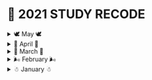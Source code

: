# 🧾 2021  STUDY RECODE

<details>
<summary>🕊 May 🕊</summary>

#### 📖 5월 26일 
 * ServerGuidebook     
     * `02`. [온프레미스형과 클라우드형](https://github.com/my-choe/TIL/blob/main/ServerGuidebook/Chapter%203.%20%EC%84%9C%EB%B2%84%20%EC%A4%80%EB%B9%84%ED%95%98%EA%B8%B0/02.%20%EC%98%A8%ED%94%84%EB%A0%88%EB%AF%B8%EC%8A%A4%ED%98%95%EA%B3%BC%20%ED%81%B4%EB%9D%BC%EC%9A%B0%EB%93%9C%ED%98%95.md)
     * `03`. [클라우드 서비스의 종류](https://github.com/my-choe/TIL/blob/main/ServerGuidebook/Chapter%203.%20%EC%84%9C%EB%B2%84%20%EC%A4%80%EB%B9%84%ED%95%98%EA%B8%B0/03.%20%ED%81%B4%EB%9D%BC%EC%9A%B0%EB%93%9C%20%EC%84%9C%EB%B9%84%EC%8A%A4%EC%9D%98%20%EC%A2%85%EB%A5%98.md)
     * `04`. [자사 또는 데이터 센터](https://github.com/my-choe/TIL/blob/main/ServerGuidebook/Chapter%203.%20%EC%84%9C%EB%B2%84%20%EC%A4%80%EB%B9%84%ED%95%98%EA%B8%B0/04.%20%EC%9E%90%EC%82%AC%20%EB%98%90%EB%8A%94%20%EB%8D%B0%EC%9D%B4%ED%84%B0%20%EC%84%BC%ED%84%B0.md)
     * `05`. [서버를 가상화할지 말지](https://github.com/my-choe/TIL/blob/main/ServerGuidebook/Chapter%203.%20%EC%84%9C%EB%B2%84%20%EC%A4%80%EB%B9%84%ED%95%98%EA%B8%B0/05.%20%EC%84%9C%EB%B2%84%EB%A5%BC%20%EA%B0%80%EC%83%81%ED%99%94%20%ED%95%A0%EC%A7%80%20%EB%A7%90%EC%A7%80.md)
     * `06`. [가상화 소프트웨어의 종류](https://github.com/my-choe/TIL/blob/main/ServerGuidebook/Chapter%203.%20%EC%84%9C%EB%B2%84%20%EC%A4%80%EB%B9%84%ED%95%98%EA%B8%B0/06.%20%EA%B0%80%EC%83%81%ED%99%94%20%EC%86%8C%ED%94%84%ED%8A%B8%EC%9B%A8%EC%96%B4%EC%9D%98%20%EC%A2%85%EB%A5%98.md)
     * `07`. [서버의 케이스 모양을 고른다](https://github.com/my-choe/TIL/blob/main/ServerGuidebook/Chapter%203.%20%EC%84%9C%EB%B2%84%20%EC%A4%80%EB%B9%84%ED%95%98%EA%B8%B0/07.%20%EC%84%9C%EB%B2%84%EC%9D%98%20%EC%BC%80%EC%9D%B4%EC%8A%A4%20%EB%AA%A8%EC%96%91%EC%9D%84%20%EA%B3%A0%EB%A5%B8%EB%8B%A4.md)
     * `08`. [서버를 구성하는 부품](https://github.com/my-choe/TIL/blob/main/ServerGuidebook/Chapter%203.%20%EC%84%9C%EB%B2%84%20%EC%A4%80%EB%B9%84%ED%95%98%EA%B8%B0/08.%20%EC%84%9C%EB%B2%84%EB%A5%BC%20%EA%B5%AC%EC%84%B1%ED%95%98%EB%8A%94%20%EB%B6%80%ED%92%88.md)
     
#### 📖 5월 25일 
 * ServerGuidebook 
    * `01`. [어떤 서버를 이용할지를 선택한다](https://github.com/my-choe/TIL/blob/main/ServerGuidebook/Chapter%203.%20%EC%84%9C%EB%B2%84%20%EC%A4%80%EB%B9%84%ED%95%98%EA%B8%B0/01.%20%EC%96%B4%EB%96%A4%20%EC%84%9C%EB%B2%84%EB%A5%BC%20%EC%9D%B4%EC%9A%A9%ED%95%A0%EC%A7%80%20%EC%84%A0%ED%83%9D%ED%95%9C%EB%8B%A4.md)     
     
#### 📖 5월 24일 
 * Youtube Clone
      * 회원가입(아이디 중복확인&비밀번호 유효성)     
     
#### 📖 5월 20일 
 * Youtube Clone
      * 랜딩 페이지에 비디오들 나타나게 하기
  
#### 📖 5월 18일 
 * Youtube Clone
      * Multer로 노드 서버에 비디오 저장하기
      * ffmpeg로 비디오 썸네일 생성하기
      * 비디오 업로드 하기
  
#### 📖 5월 17일 
 * Youtube Clone
      * 비디오 업로드 FORM 만들기(1)
      * 비디오 업로드 FORM 만들기(2)
  
  
 * ServerGuidebook  
      * `09`. [ARP](https://github.com/my-choe/TIL/blob/main/ServerGuidebook/Chapter%202.%20%EB%84%A4%ED%8A%B8%EC%9B%8C%ED%81%AC%20%EA%B8%B0%EC%B4%88%20%EC%A7%80%EC%8B%9D/09.%20ARP.md)
      * `10`. [TCP와 UDP](https://github.com/my-choe/TIL/blob/main/ServerGuidebook/Chapter%202.%20%EB%84%A4%ED%8A%B8%EC%9B%8C%ED%81%AC%20%EA%B8%B0%EC%B4%88%20%EC%A7%80%EC%8B%9D/10.%20TCP%EC%99%80%20UDP.md)
      * `11`. [포트 번호의 사용법](https://github.com/my-choe/TIL/blob/main/ServerGuidebook/Chapter%202.%20%EB%84%A4%ED%8A%B8%EC%9B%8C%ED%81%AC%20%EA%B8%B0%EC%B4%88%20%EC%A7%80%EC%8B%9D/11.%20%ED%8F%AC%ED%8A%B8%20%EB%B2%88%ED%98%B8%EC%9D%98%20%EC%82%AC%EC%9A%A9%EB%B2%95.md)
      * `12`. [NAT와 NADT](https://github.com/my-choe/TIL/blob/main/ServerGuidebook/Chapter%202.%20%EB%84%A4%ED%8A%B8%EC%9B%8C%ED%81%AC%20%EA%B8%B0%EC%B4%88%20%EC%A7%80%EC%8B%9D/12.%20NAT%EC%99%80%20NAPT.md)
  
#### 📖 5월 11일 
 * ServerGuidebook  
    * `08`. [라우팅](https://github.com/my-choe/TIL/blob/main/ServerGuidebook/Chapter%202.%20%EB%84%A4%ED%8A%B8%EC%9B%8C%ED%81%AC%20%EA%B8%B0%EC%B4%88%20%EC%A7%80%EC%8B%9D/08.%20%EB%9D%BC%EC%9A%B0%ED%8C%85.md)  
  
#### 📖 5월 10일 
 * ServerGuidebook  
    * `07`. [여러 가지 IP주소](https://github.com/my-choe/TIL/blob/main/ServerGuidebook/Chapter%202.%20%EB%84%A4%ED%8A%B8%EC%9B%8C%ED%81%AC%20%EA%B8%B0%EC%B4%88%20%EC%A7%80%EC%8B%9D/07.%20%EC%97%AC%EB%9F%AC%20%EA%B0%80%EC%A7%80%20IP%20%EC%A3%BC%EC%86%8C.md)


#### 📖 5월 5일 
 * ServerGuidebook
    * `04`. [이더넷과 MAC주소](https://github.com/my-choe/TIL/blob/main/ServerGuidebook/Chapter%202.%20%EB%84%A4%ED%8A%B8%EC%9B%8C%ED%81%AC%20%EA%B8%B0%EC%B4%88%20%EC%A7%80%EC%8B%9D/04.%20%EC%9D%B4%EB%8D%94%EB%84%B7%EA%B3%BC%20MAC%20%EC%A3%BC%EC%86%8C.md)
    * `05`. [스위칭](https://github.com/my-choe/TIL/blob/main/ServerGuidebook/Chapter%202.%20%EB%84%A4%ED%8A%B8%EC%9B%8C%ED%81%AC%20%EA%B8%B0%EC%B4%88%20%EC%A7%80%EC%8B%9D/05.%20%EC%8A%A4%EC%9C%84%EC%B9%AD.md)
    * `06`. [IP와 IP주소](https://github.com/my-choe/TIL/blob/main/ServerGuidebook/Chapter%202.%20%EB%84%A4%ED%8A%B8%EC%9B%8C%ED%81%AC%20%EA%B8%B0%EC%B4%88%20%EC%A7%80%EC%8B%9D/06.%20IP%EC%99%80%20IP%EC%A3%BC%EC%86%8C.md)

#### 📖 5월 3일 
 * ServerGuidebook
   * [01. 네트워크 기술을 이해하기](https://github.com/my-choe/TIL/blob/main/ServerGuidebook/Chapter%202.%20%EB%84%A4%ED%8A%B8%EC%9B%8C%ED%81%AC%20%EA%B8%B0%EC%B4%88%20%EC%A7%80%EC%8B%9D/01.%20%EB%84%A4%ED%8A%B8%EC%9B%8C%ED%81%AC%20%EA%B8%B0%EC%88%A0%EC%9D%84%20%EC%9D%B4%ED%95%B4%ED%95%98%EA%B8%B0.md)
   * [02. OSI 참조 모델과 프로토콜](https://github.com/my-choe/TIL/blob/main/ServerGuidebook/Chapter%202.%20%EB%84%A4%ED%8A%B8%EC%9B%8C%ED%81%AC%20%EA%B8%B0%EC%B4%88%20%EC%A7%80%EC%8B%9D/02.%20OSI%20%EC%B0%B8%EC%A1%B0%20%EB%AA%A8%EB%8D%B8%EA%B3%BC%20%ED%94%84%EB%A1%9C%ED%86%A0%EC%BD%9C.md)
   * [03. 프로토콜의 역할](https://github.com/my-choe/TIL/blob/main/ServerGuidebook/Chapter%202.%20%EB%84%A4%ED%8A%B8%EC%9B%8C%ED%81%AC%20%EA%B8%B0%EC%B4%88%20%EC%A7%80%EC%8B%9D/03.%20%ED%94%84%EB%A1%9C%ED%86%A0%EC%BD%9C%EC%9D%98%20%EC%97%AD%ED%95%A0.md)
</details>


<details>
<summary>🌼 April 🌼</summary>

#### 📖 4월 30일 
 * ServerGuidebook
   * [06. 서버의 운용 관리](https://github.com/my-choe/TIL/blob/main/ServerGuidebook/Chapter%201.%20서버란/06.%20서버의%20운용%20관리.md)
   * [07. 서버와 네트워크](https://github.com/my-choe/TIL/blob/main/ServerGuidebook/Chapter%201.%20서버란/07.%20서버와%20네트워크.md)

 
#### 📖 4월 28일 
 * ServerGuidebook
   * [01.서버](https://github.com/my-choe/Server_Guidebook/blob/main/Chapter%201.%20%EC%84%9C%EB%B2%84%EB%9E%80/01.%20%EC%84%9C%EB%B2%84.md)
   * [02.클라이언트-서버 시스템](https://github.com/my-choe/Server_Guidebook/blob/main/Chapter%201.%20%EC%84%9C%EB%B2%84%EB%9E%80/02.%20%ED%81%B4%EB%9D%BC%EC%9D%B4%EC%96%B8%ED%8A%B8-%EC%84%9C%EB%B2%84%20%EC%8B%9C%EC%8A%A4%ED%85%9C.md)
   * [03.여러 가지 서버](https://github.com/my-choe/Server_Guidebook/blob/main/Chapter%201.%20%EC%84%9C%EB%B2%84%EB%9E%80/03.%20%EC%97%AC%EB%9F%AC%20%EA%B0%80%EC%A7%80%20%EC%84%9C%EB%B2%84.md)
   * [04.서버 소프트웨어](https://github.com/my-choe/TIL/blob/main/ServerGuidebook/Chapter%201.%20%EC%84%9C%EB%B2%84%EB%9E%80/04.%20%EC%84%9C%EB%B2%84%20%EC%86%8C%ED%94%84%ED%8A%B8%EC%9B%A8%EC%96%B4.md)
   * [05.기업에 있어서의 소프트웨어](https://github.com/my-choe/TIL/blob/main/ServerGuidebook/Chapter%201.%20%EC%84%9C%EB%B2%84%EB%9E%80/05.%20%EA%B8%B0%EC%97%85%EC%97%90%20%EC%9E%88%EC%96%B4%EC%84%9C%EC%9D%98%20%EC%86%8C%ED%94%84%ED%8A%B8%EC%9B%A8%EC%96%B4.md)

 #### 📖 4월 23일 
 * 코딩테스트 연습문제
   * [문자열 내림차순으로 배치하기](https://github.com/my-choe/TIL/blob/main/CodingTest/Programmers/Level1/%EB%AC%B8%EC%9E%90%EC%97%B4%20%EB%82%B4%EB%A6%BC%EC%B0%A8%EC%88%9C%EC%9C%BC%EB%A1%9C%20%EB%B0%B0%EC%B9%98%ED%95%98%EA%B8%B0.md)
 
  #### 📖 4월 21일 
 * 코딩테스트 연습문제
   * [K번째 수](https://github.com/my-choe/TIL/blob/main/CodingTest/Programmers/Level1/K%EB%B2%88%EC%A7%B8%EC%88%98.md)
   * [가운데 글자 가져오기](https://github.com/my-choe/TIL/blob/main/CodingTest/Programmers/Level1/%EA%B0%80%EC%9A%B4%EB%8D%B0%20%EA%B8%80%EC%9E%90%20%EA%B0%80%EC%A0%B8%EC%98%A4%EA%B8%B0.md)
   * [같은 숫자는 싫어](https://github.com/my-choe/TIL/blob/main/CodingTest/Programmers/Level1/%EA%B0%99%EC%9D%80%20%EC%88%AB%EC%9E%90%EB%8A%94%20%EC%8B%AB%EC%96%B4.md)
   * [나누어 떨어지는 숫자 배열](https://github.com/my-choe/TIL/blob/main/CodingTest/Programmers/Level1/%EB%82%98%EB%88%84%EC%96%B4%20%EB%96%A8%EC%96%B4%EC%A7%80%EB%8A%94%20%EC%88%AB%EC%9E%90%20%EB%B0%B0%EC%97%B4.md)
   * [내적](https://github.com/my-choe/TIL/blob/main/CodingTest/Programmers/Level1/%EB%82%B4%EC%A0%81.md)
   * [두 개 뽑아서 더하기](https://github.com/my-choe/TIL/blob/main/CodingTest/Programmers/Level1/%EB%91%90%20%EA%B0%9C%20%EB%BD%91%EC%95%84%EC%84%9C%20%EB%8D%94%ED%95%98%EA%B8%B0.md)
   * [두 정수 사이의 합](https://github.com/my-choe/TIL/blob/main/CodingTest/Programmers/Level1/%EB%91%90%20%EC%A0%95%EC%88%98%20%EC%82%AC%EC%9D%B4%EC%9D%98%20%ED%95%A9.md)
   * [모의고사](https://github.com/my-choe/TIL/blob/main/CodingTest/Programmers/Level1/%EB%AA%A8%EC%9D%98%EA%B3%A0%EC%82%AC.md)
   * [문자열 내 p와 y의 개수](https://github.com/my-choe/TIL/blob/main/CodingTest/Programmers/Level1/%EB%AC%B8%EC%9E%90%EC%97%B4%20%EB%82%B4%20p%EC%99%80%20y%EC%9D%98%20%EA%B0%9C%EC%88%98.md)
   * [문자열 내 마음대로 정렬하기](https://github.com/my-choe/TIL/blob/main/CodingTest/Programmers/Level1/%EB%AC%B8%EC%9E%90%EC%97%B4%20%EB%82%B4%20%EB%A7%88%EC%9D%8C%EB%8C%80%EB%A1%9C%20%EC%A0%95%EB%A0%AC%ED%95%98%EA%B8%B0.md)
   * [신규 아이디 추천](https://github.com/my-choe/TIL/blob/main/CodingTest/Programmers/Level1/%EC%8B%A0%EA%B7%9C%20%EC%95%84%EC%9D%B4%EB%94%94%20%EC%B6%94%EC%B2%9C.md)
   * [예산](https://github.com/my-choe/TIL/blob/main/CodingTest/Programmers/Level1/%EC%98%88%EC%82%B0.md)
   * [완주하지 못한 선수](https://github.com/my-choe/TIL/blob/main/CodingTest/Programmers/Level1/%EC%99%84%EC%A3%BC%ED%95%98%EC%A7%80%20%EB%AA%BB%ED%95%9C%20%EC%84%A0%EC%88%98.md)
   * [음양 더하기](https://github.com/my-choe/TIL/blob/main/CodingTest/Programmers/Level1/%EC%9D%8C%EC%96%91%20%EB%8D%94%ED%95%98%EA%B8%B0.md)
   * [체육복](https://github.com/my-choe/TIL/blob/main/CodingTest/Programmers/Level1/%EC%B2%B4%EC%9C%A1%EB%B3%B5.md)
   * [크레인 인형뽑기 게임](https://github.com/my-choe/TIL/blob/main/CodingTest/Programmers/Level1/%ED%81%AC%EB%A0%88%EC%9D%B8%20%EC%9D%B8%ED%98%95%EB%BD%91%EA%B8%B0%20%EA%B2%8C%EC%9E%84.md)


 #### 📖 4월 19일 
 * [초보자를 위한 리액트 200제](https://github.com/my-choe/react200)  
   * [`React 코로나 확진자 정보 with Kakao Map`](https://github.com/my-choe/reactMapKakao)
   * [`191` 확진자 위치에 마커 추가하기](https://github.com/my-choe/reactMapKakao/commit/2c6e58d24e6f66854ca1aa4ac3e6a52501755eed)
   * [`192` 확진자 위치에 이미지 마커 추가하기](https://github.com/my-choe/reactMapKakao/commit/5c62c5b1c229de39bb1d7259cfcbad1ed3877fad)
   * [`193` 마커에 클러스터러 사용하기](https://github.com/my-choe/reactMapKakao/commit/b8abe872d5a82e1dca9c068cec7ba86323a25449)
   * [`194` 확진자정보 커스텀오버레이로 표시하기](https://github.com/my-choe/reactMapKakao/commit/21ab831d6f5d4c932ddfb799f171f265bb0c794b)
   * [`197` EC2 서버에 81 포트 설정하기](https://github.com/my-choe/reactMapKakao/commit/9c82adf4c5e339b074ff4ce0df474bdb99aa0ebc)

 #### 📖 4월 15일 
 * [초보자를 위한 리액트 200제](https://github.com/my-choe/react200)  
    * [`172` 스케줄러 만들기 2 - node-cron 패키지 사용하기](https://github.com/my-choe/react200/commit/6cc4081ef96ae9e0f6c428c018f774a72d77efc3)
    * [`173` 스케줄러 만들기 3 - 특정 시간에 insert 쿼리 실행하기](https://github.com/my-choe/react200/commit/7e88169005f56e73d9ada1bd657eb73ecd35db26)

 #### 📖 4월 14일 
 * [초보자를 위한 리액트 200제](https://github.com/my-choe/react200)  
    * [`158` 로그인 회원에게 권한 허용하기 - 쿠키에서 회원정보 불러오기](https://github.com/my-choe/react200/commit/07cd34e18de964c4c7c443db6d0496eecc0709f3)
    * [`160` 로그인 상태에서만 header 표시하기, 로그아웃 구현하기](https://github.com/my-choe/react200/commit/a8aebfd2b46ab2418e9015a05e560d14289e8c75)
    * [`161` 비밀번호 재설정 메일 템플릿 만들기](https://github.com/my-choe/react200/commit/953db2f7c7ca9d6ff97d5e5472bdc8f38c13e926)
    * [`162` 메일발송 api 만들기 - nodemailer 패키지 사용하기](https://github.com/my-choe/react200/commit/1eb840508bf8faf4c10f688ee34d6da40ba41fb2)
    * [`163` 비밀번호 조회 api만들기 - 라우터 분기, 쿼리 추가하기](https://github.com/my-choe/react200/commit/4a8672c760341245c2d6373a0b7ee8428616558e)
    * [`164` 아이디와 회원명으로 비밀번호 조회 api 호출하기](https://github.com/my-choe/react200/commit/6e795d756192c57f4fc0a42ee6ec88a36606075b)
    * [`168` 이메일 토큰으로 사용자 인증하기](https://github.com/my-choe/react200/commit/ea4677f30968b8f3f13909ee8cfd733d83d321a2)
    * [`169` 비밀번호 수정 api 만들기 - 라우터 분기, 쿼리 추가하기](https://github.com/my-choe/react200/commit/a2d4a96c4deecf408b04d283ce2ed2613b916a53)
    * [`170` 비밀번호 수정 api 호출하기](https://github.com/my-choe/react200/commit/627cf38bb79e5e99d7ace31c66f5e24daad6f46b)

 #### 📖 4월 13일 
 * [초보자를 위한 리액트 200제](https://github.com/my-choe/react200)  
    * [`148` REACT 회원 가입 페이지 만들기 1 - 입력 form 만들기](https://github.com/my-choe/react200/commit/027a9790fca8509de74fcd7bba54962c559e1967)
    * [`152` NODE 로그인 api 만들기 1 - 라우터 분기, 쿼리 추가하기](https://github.com/my-choe/react200/commit/716929acb8cc976aa1589e93b610d3ece28e50a1)
    * [`153` NODE 로그인 api 만들기 2 - bcrypt로 비밀번호 비교하기](https://github.com/my-choe/react200/commit/3c9dcc41b5f07ca0d6a86841df32006b6803bff4)
    * [`154` REACT 로그인 페이지 만들기 - 로그인 api 호출하기](https://github.com/my-choe/react200/commit/f0eb89396cd21e143b73828e26dcdbc0d81b6610)
    * [`155` 회원 정보 암호화 api 만들기 - jwt로 회원정보 암호화하기](https://github.com/my-choe/react200/commit/53151a870d455de4697c32566b78f9fde3d64d09)
    * [`156` REACT 쿠키로 로그인 유지하기 - 쿠키에 회원 정보 저장하기](https://github.com/my-choe/react200/commit/74f93f77e7f00416afac536aca110b4941264876)
    * [`157` 회원정보 복호화 api 만들기 - jwt로 회원정보 복호화하기](https://github.com/my-choe/react200/commit/b5632ece11d5a4deef92836471857f8399b2cdc6)

 #### 📖 4월 12일 
 * [초보자를 위한 리액트 200제](https://github.com/my-choe/react200)  
    * [`140` REACT 등록 페이지 만들기 - 파일, 이미지 업로드 api 호출하기](https://github.com/my-choe/react200/commit/860308ce70508eeeb437a89c83b957eb322b262b)
    * [`142` REACT 상세 조회 페이지 만들기 - 파일, 이미지명 표시하기](https://github.com/my-choe/react200/commit/1dbd5855c1402b3892426d4d7b6c2c2370830eb5)
    * [`146` NODE 회원가입 api 만들기 1 - bcrypt로 암호화하기](https://github.com/my-choe/react200/commit/5f551a5d3b8cf7ba4c3cbacec0d7fbeb4e1c7657)
    * [`147` NODE 회원 가입 api 만들기 2 - insert 쿼리 추가하기](https://github.com/my-choe/react200/commit/efea8770eef5a5d6649cd2a1371f33b4af5ba750)


 #### 📖 4월 9일 
 * [초보자를 위한 리액트 200제](https://github.com/my-choe/react200)   
    * [`134` NODE 수정 api 만들기 2 - update 쿼리 추가, response 처리하기](https://github.com/my-choe/react200/commit/15fd5d1dfc9b31816a65041ee02a0af60a034769)
    * [`135` REACT 수정 페이지 만들기](https://github.com/my-choe/react200/commit/a53a8f80a76e3b341635ee40c948420ec7d5ba6a)
    * [`136` NODE 삭제 api 만들기 1 - delete 라우터 분기하기](https://github.com/my-choe/react200/commit/a696e58d7513467b5256539a76a293300547ed73)
    * [`137` NODE 삭제 api 만들기 2 - delete 쿼리 추가, response 처리하기](https://github.com/my-choe/react200/commit/0bb26f831572f885c16d299baf0464814381ed4e)
    * [`138` REACT 리스트 페이지 삭제 기능 구현하기](https://github.com/my-choe/react200/commit/12232c98820dce0aaf446089ed7a47320c54e13f)
    * [`139` 파일, 이미지 업로드 api 만들기 - multer 패키지 사용하기](https://github.com/my-choe/react200/commit/ec0da10b3c3f8bf9459de410f78aa1d926723a63)

  
 #### 📖 4월 8일 
 * [초보자를 위한 리액트 200제](https://github.com/my-choe/react200)   
    * [`131` REACT 상세조회 페이지 만들기](https://github.com/my-choe/react200/commit/513c8b874a515e8bf4152f3cc8f6eb5b18067ffd)
    * [`132` NODE 상세조회 페이지 만들기 - select 쿼리 where절 추가하기](https://github.com/my-choe/react200/commit/2e01c77878fbb19ae96096a43a1bed42cba7b60b)
    * [`133` NODE 수정 api 만들기 1 - update 라우터 분기하기](https://github.com/my-choe/react200/commit/719d231cbee2c602c81550a2f34deb2e94e7af61)
  
 #### 📖 4월 7일 
 * [초보자를 위한 리액트 200제](https://github.com/my-choe/react200) 
    * [`127` DB 연결 풀 구현하기](https://github.com/my-choe/react200/commit/d7b2141e7022ba0851c4fd3cd800caa36a28dc0b)
    * [`128` NODE 등록 api 만들기 1 - insert 라우터 분기하기](https://github.com/my-choe/react200/commit/f3ff84ee9b31832a00250b29661d77f3022fd404)
    * [`129` NODE 등록 api 만들기 2 - insert쿼리 추가, response 처리하기](https://github.com/my-choe/react200/commit/80ebce9fcfcb653694a61a9b3dcb8d178da389ed)
    * [`130` REACT 등록 페이지 만들기](https://github.com/my-choe/react200/commit/b2499f440de6ecd31e351af591b8b0720c24c720)
  
 #### 📖 4월 6일 
 * [초보자를 위한 리액트 200제](https://github.com/my-choe/react200)     
    * [`108` node서버 api 호출하기](https://github.com/my-choe/react200/commit/2dc10f0420076af0102fce00e1543ed998b0da39)
    * [`109` react 서버와 node 서버를 프록시로 연결하기](https://github.com/my-choe/react200/commit/cc373f9e29c7d128552b55d75f6eda4f541989b9)
    * [`110` node 서버 api를 get로 json데이터 호출하기](https://github.com/my-choe/react200/commit/8bcdfbb5037acf506e3b59b4eeffb05dbc04fe3c)
    * [`111` node서버 api를 post로 json 데이터 호출하기](https://github.com/my-choe/react200/commit/5f283cc706bd0cec66ae4139c470fa358fc7befe)
    * [`112` concurrently로 react, node 서버 한 번에 구동하기](https://github.com/my-choe/react200/commit/8d19542a7c84fa4e2b104415347eaaaf15593e97)
    * [`122` NODE 조회 api 만들기1 - body-parser 패키지 사용하기](https://github.com/my-choe/react200/commit/3a8a439e8a4c07fc522b927eafde66086e67e163)
    * [`123` NODE 조회 api 만들기 2 - mysql 서버 연결하기](https://github.com/my-choe/react200/commit/6bb191968d506900922940423849c8aba8f15380)
    * [`124` NODE 조회 api 만들기3 -mybatis 패키지 사용하기](https://github.com/my-choe/react200/commit/0d71f76006ccf98714322b53093e3622a8a7acf3)
    * [`125` NODE 조회 api 만들기 4 - api 호출로 데이터 확인하기](https://github.com/my-choe/react200/commit/8369386a8eb3e0ecd147748a7b0e2e6e795768c0)
    * [`126` REACT 조회 페이지 만들기](https://github.com/my-choe/react200/commit/1515f94f14aa9ac3c2c1ab7e0d0b0dd99c98ef5b)

  
 #### 📖 4월 5일 
 * [초보자를 위한 리액트 200제](https://github.com/my-choe/react200)   
    * [`101` recharts로 LineChart구현하기2 - (서울시 유동 인구 데이터)](https://github.com/my-choe/react200/commit/db1de051810bd202ed07372d9ae7a5e3f8983f62)
    * [`102` recharts로 AreaChart 구현하기(서울시 유동인구 데이터)](https://github.com/my-choe/react200/commit/bd1278a4ad34428d01e2e01a95ecf0cf427d5151)
    * [`103` recharts로 BarChart 구현하기(서울시 유동인구 데이터)](https://github.com/my-choe/react200/commit/5a7e10424e02d6953158fbdb4a9354f46a1dfb24)
    * [`104` recharts로 ComposedChart구현하기(서울시 유동인구 데이터)](https://github.com/my-choe/react200/commit/ac9b9770f339ccf04e15a9ab6f3d46d694627723)
    * [`105` recharts로 ScatterChart 구현하기(서울시 유동인구 데이터)](https://github.com/my-choe/react200/commit/2e7873131f04b0096c1443a77b8af51ba7ff1cdd)
    * [`106`,`107` node.js express 프레임워크 설치하기, node 서버 구동하기](https://github.com/my-choe/react200/commit/a35937f0931e6afb097378e3e10a9f97cafdddd5)
 
#### 📖 4월 2일 
 * [초보자를 위한 리액트 200제](https://github.com/my-choe/react200)  
   * [`100` recharts로 LineChart 구현하기 1](https://github.com/my-choe/react200/commit/e14943d4c4e52856cb6bfaefee59029b1f77e568)

</details>

<details>
<summary>🌱 March 🌱</summary>

#### 📖 3월 31일 
 * [초보자를 위한 리액트 200제](https://github.com/my-choe/react200)  
    * [`099` 서울시 유동인구데이터 사용하기4 - axios로 api 호출하기](https://github.com/my-choe/react200/commit/12b0f042bd6c5b534570a28269aa4602f9e910ba)

#### 📖 3월 30일 
 * [초보자를 위한 리액트 200제](https://github.com/my-choe/react200)  
    * [`096` 서울시 유동인구 데이터 사용하기 1 - 리스트 페이지 만들기](https://github.com/my-choe/react200/commit/7604fe42e79e8570dbf61d902efd4dc797c901d0)

#### 📖 3월 25일 
 * [초보자를 위한 리액트 200제](https://github.com/my-choe/react200)  
    * [`085` react-cookies save 사용하기](https://github.com/my-choe/react200/commit/98282b98023e072ff6cec003c3983b612d7345d3)
    * [`086` react-cookies load 사용하기](https://github.com/my-choe/react200/commit/5e5c320df6f46afd24a80f5e4cb8d37020965905)
    * [`087` react-cookies remove 사용하기](https://github.com/my-choe/react200/commit/51664d871c0e0b4bdf3f963da6ea5a7fdaef64ac)
    * [`088` react-router-dom BrowserRouter 사용하기](https://github.com/my-choe/react200/commit/8df81703dba39da6e1e328a85a50da9b2ab92538)
    * [`089` react-router-dom Route사용하기](https://github.com/my-choe/react200/commit/aabfd1dfc122cecba53777237d01b2667e8a09ac)
    * [`090` react-roter-dom Link 사용하기](https://github.com/my-choe/react200/commit/7f55a4786f87acdb4459485d908a1b9654b5897c)
    * [`091` header, footer 구현하기](https://github.com/my-choe/react200/commit/f377c08ff7c98aae3dd60fa0ae2905d96b353e9d)
    * [`092` home페이지 만들기](https://github.com/my-choe/react200/commit/04c9d5f4ec4121c7a6044890bddf286c5d1665d4)
    * [`093` 〈react img〉태그 사용하기](https://github.com/my-choe/react200/commit/cbfa1978f95f199679e2fdb366aae4e1c11e9332)
    * [`094` lodash 디바운스 사용하기](https://github.com/my-choe/react200/commit/41b4ba5231db532c3c13fad8f99f31335f186794)
    * [`095` lodash 스로틀 사용하기](https://github.com/my-choe/react200/commit/3b711b00a7ff625dcf4a36a5a70b86dd4aeadabf)
 
#### 📖 3월 24일 
 * [초보자를 위한 리액트 200제](https://github.com/my-choe/react200)  
    * [`072` submit이벤트 사용하기(onSubmit)](https://github.com/my-choe/react200/commit/c715298ca4b0f360649f78e4b7030fa9a2239e74)
    * [`073` Ref 사용하기](https://github.com/my-choe/react200/commit/c8517262fd3ba7dac9decd22a9c7a4fe0cc6410e)
    * [`074` 커링함수 구현하기](https://github.com/my-choe/react200/commit/038664a0bab3cd0451816e17469e793759f5808b)
    * [`075` 하이오더 컴포넌트 구현하기](https://github.com/my-choe/react200/commit/a643fb871bf2fb47e3bf196503a19d2265d56c14)
    * [`076` 컨텍스트 api 사용하기](https://github.com/my-choe/react200/commit/4d5d1cc98585b6bd96f9d869b049cd2c49db31c7)
    * [`077` 컨텍스트로 부모 데이터 변경하기](https://github.com/my-choe/react200/commit/b98fbca7a327153cc67940b4824ffb89044e2a8c)
    * [`078` redux 리듀서로 스토어 생성하기](https://github.com/my-choe/react200/commit/933b0d6d9429e292e87545cfae00b8528956a8a0)
    * [`079` redux 스토어 상속과 디스패치 함수 실행하기](https://github.com/my-choe/react200/commit/54bee7df2229375860a8524fdb0a2cd40903a43e)
    * [`080` redux 리듀서에서 스토어 데이터 변경하기](https://github.com/my-choe/react200/commit/1702e3d9ad82eb92b6c0478dcc177abebe92f538)
    * [`081` react-redux로 스토어 상속하기](https://github.com/my-choe/react200/commit/f19875ecf69554766230d1ad4bbded151a1e3114)
    * [`082` react-redux로 스토어 데이터 사용하기](https://github.com/my-choe/react200/commit/ee4074c0d02ae5035c29a5e6dcb437458789898c)
    * [`083` react-redux로 스토어 데이터 변경하기](https://github.com/my-choe/react200/commit/724f8e2f476b569c50898358b8c3bc27434a04c4)
    * [`084` redux 미들웨어 사용하기](https://github.com/my-choe/react200/commit/262420b0f41098356af6cdd632773fe7c6bee409) 
 
#### 📖 3월 23일 
 * [초보자를 위한 리액트 200제](https://github.com/my-choe/react200)  
    * [`051` reactstrap Popovers 사용하기](https://github.com/my-choe/react200/commit/9ea437cb7ced05ce1684acb8568e4becad3d693b)
    * [`052` reactstrap Progress 사용하기](https://github.com/my-choe/react200/commit/133be8c53760fc8ff6aa8e48fbb74897d3ffb2c1)
    * [`053` reactstrap Spinner 사용하기](https://github.com/my-choe/react200/commit/304628b972339a1cd450d46b2c8b0e4023f94146)
    * [`054` reactstrap Table 사용하기](https://github.com/my-choe/react200/commit/95ac034868d3b1e08b6e35dff0c0f5f3290a172a)
    * [`055` reactstrap Tab 사용하기](https://github.com/my-choe/react200/commit/399609f3e5a513ae2fe6908c61e46f3b55312d4c)
    * [`056` sweetalert2 Basic 사용하기](https://github.com/my-choe/react200/commit/772c671115c2021376231a21d7d4a80ce1a6a924)
    * [`057` sweetalert2 position 사용하기](https://github.com/my-choe/react200/commit/d54771021b87e51f87eb59260d07905d494d1940)
    * [`058` sweetalert2 confirm 사용하기](https://github.com/my-choe/react200/commit/817515e8a22ba614c407300e4103bca371f0b8a1)
    * [`059` fetch get 호출하기](https://github.com/my-choe/react200/commit/5a1fcb2ce9c2fdf15569656d994ce0f86e3779b2)
    * [`060` fetch post 호출하기](https://github.com/my-choe/react200/commit/d775b1a7b183d310777d7959e15fc9357ff75fbd)
    * [`061` axios get 사용하기](https://github.com/my-choe/react200/commit/31e48e7155af6caf603629700c931951f06cab1e)
    * [`062` axios post 사용하기](https://github.com/my-choe/react200/commit/1319a638121755dec929239d7fd5f24074a5958c)
    * [`063` 콜백 함수 사용하기](https://github.com/my-choe/react200/commit/26079244316f7ea634651471a3ba0456167f417e)
    * [`064` Promise then 사용하기](https://github.com/my-choe/react200/commit/f7b805c0b608bb44235302bee8079d6c17caa7cd)
    * [`065` Promise catch 사용하기](https://github.com/my-choe/react200/commit/35fe8c3c17b007ca70d3c251ba52eef5e7ba2c1b)
    * [`066` click이벤트 사용하기(onClick)](https://github.com/my-choe/react200/commit/12267432508372c3c19f8674a82d3299fd819d62)
    * [`067` change이벤트 사용하기(onChange)](https://github.com/my-choe/react200/commit/7af383f1f4def1a445505bf0a2f0bb17140db093)
    * [`068` mousemove 이벤트 사용하기(onMouseMove)](https://github.com/my-choe/react200/commit/22a0bc5e5e9d886fcc1faf0719964c3a6d7a1ec9)
    * [`069` mouseover 이벤트 사용하기(onMouseOver)](https://github.com/my-choe/react200/commit/47cf2ab9a670304895e537f5d35d177acff44b21)
    * [`070` mouseout 이벤트 사용하기(onMouseOut)](https://github.com/my-choe/react200/commit/30059a8658854ee0cfc5edad2c0e9412b9c7824f)
    * [`071` key 이벤트 사용하기(onKeyDown, onKeyPress, onKeyUp)](https://github.com/my-choe/react200/commit/867be1ce976fde739cdc26efbf9b0c97965ecf59)

* [Centos8 Linux](https://github.com/my-choe/TIL/tree/main/Linux/Centos8)
  * [01. 가상머신&VMWare](https://github.com/my-choe/TIL/blob/main/Linux/Centos8/01_%EA%B0%80%EC%83%81%EB%A8%B8%EC%8B%A0%26VMWare.md)
  * [02. CentosOS Linux](https://github.com/my-choe/TIL/blob/main/Linux/Centos8/02_CentOS_Linux.md)
  * [03. 필수개념과 명령어(사용자와 그룹&링크)](https://github.com/my-choe/TIL/blob/main/Linux/Centos8/03_%ED%95%84%EC%88%98%EA%B0%9C%EB%85%90%EA%B3%BC_%EB%AA%85%EB%A0%B9%EC%96%B4(%EC%82%AC%EC%9A%A9%EC%9E%90%EC%99%80_%EA%B7%B8%EB%A3%B9%26%EB%A7%81%ED%81%AC).md)
  * [04. 필수개념과 명령어(RPM&DNF)](https://github.com/my-choe/TIL/blob/main/Linux/Centos8/04_%ED%95%84%EC%88%98%EA%B0%9C%EB%85%90%EA%B3%BC_%EB%AA%85%EB%A0%B9%EC%96%B4(RPM%26DNF).md)
  * [05. 필수개념과 명령어(파일&Cron과At)](https://github.com/my-choe/TIL/blob/main/Linux/Centos8/05_%ED%95%84%EC%88%98%EA%B0%9C%EB%85%90%EA%B3%BC_%EB%AA%85%EB%A0%B9%EC%96%B4(%ED%8C%8C%EC%9D%BC%26Cron%EA%B3%BCAt).md)
  * [06. 필수개념과 명령어(네트워크)](https://github.com/my-choe/TIL/blob/main/Linux/Centos8/06_%ED%95%84%EC%88%98%EA%B0%9C%EB%85%90%EA%B3%BC_%EB%AA%85%EB%A0%B9%EC%96%B4(%EB%84%A4%ED%8A%B8%EC%9B%8C%ED%81%AC).md)
  * [07. 필수개념과 명령어(검색,프로세스,데몬,커널컴파일)](https://github.com/my-choe/TIL/blob/main/Linux/Centos8/07_%ED%95%84%EC%88%98%EA%B0%9C%EB%85%90%EA%B3%BC_%EB%AA%85%EB%A0%B9%EC%96%B4(%EA%B2%80%EC%83%89%2C%ED%94%84%EB%A1%9C%EC%84%B8%EC%8A%A4%2C%EB%8D%B0%EB%AA%AC%2C%EC%BB%A4%EB%84%90%EC%BB%B4%ED%8C%8C%EC%9D%BC).md)
  * [08. 셸 스크립트](https://github.com/my-choe/TIL/blob/main/Linux/Centos8/08_%EC%85%B8%20%EC%8A%A4%ED%81%AC%EB%A6%BD%ED%8A%B8.md)
  * [09. 원격지 시스템 관리](https://github.com/my-choe/TIL/blob/main/Linux/Centos8/09_%EC%9B%90%EA%B2%A9%EC%A7%80_%EC%8B%9C%EC%8A%A4%ED%85%9C_%EA%B4%80%EB%A6%AC.md)
  * [10. 데이터베이스 서버](https://github.com/my-choe/TIL/blob/main/Linux/Centos8/10_%EB%8D%B0%EC%9D%B4%ED%84%B0%EB%B2%A0%EC%9D%B4%EC%8A%A4_%EC%84%9C%EB%B2%84.md)
  * [11. 웹/NFS/Samba/방화벽서버](https://github.com/my-choe/TIL/blob/main/Linux/Centos8/11_%EC%9B%B9%26NFS%26Samba%26%EB%B0%A9%ED%99%94%EB%B2%BD%EC%84%9C%EB%B2%84.md)
 
#### 📖 3월 22일 
 * [초보자를 위한 리액트 200제](https://github.com/my-choe/react200) 
    * [`043` reactstrap Fade 사용하기](https://github.com/my-choe/react200/commit/bb180a7ee0b7005f89f0b69470a3457bea63a384)
    * [`044` reactstrap Form 사용하기](https://github.com/my-choe/react200/commit/b61c55777659e9b6fd265475bf52b8035cf8bf0c)
    * [`045` reactstrap Input Group 사용하기](https://github.com/my-choe/react200/commit/ec198626b36c05bffa2dc907830c148d50bddf1c)
    * [`046` reactstrap Jumbotron 사용하기](https://github.com/my-choe/react200/commit/68f3a3eaeb35551c7ea86d3546f669ece1b061f3)
    * [`047` reactstrap List Group 사용하기](https://github.com/my-choe/react200/commit/b5af53517ad1bd4c36aac582fd35e1b99d1d2331)
    * [`048` reactstrap Modal 사용하기](https://github.com/my-choe/react200/commit/2209ce07a08b85d4e596a76472bbe6a961c2db77)
    * [`049` reactstrap Navbar 사용하기](https://github.com/my-choe/react200/commit/8e81233fc363fff227e0d1bcbc4a9d017f5b43a5)
    * [`050` reactstrap Pagination 사용하기](https://github.com/my-choe/react200/commit/29c390719aa7abc1bde70712df02a9a3a219e9ad)
 
#### 📖 3월 19일 
 * [초보자를 위한 리액트 200제](https://github.com/my-choe/react200) 
   * [`037` reactstrap Button Dropdown 사용하기](https://github.com/my-choe/react200/commit/d060056325fa6b6f509a3878354ad5f72d274eac)
   * [`038` reactstrap Button Group 사용하기](https://github.com/my-choe/react200/commit/b95ba20aa9d5aae20e3c8850ed65680646fcfb6d)
   * [`039` reactstrap Buttons 사용하기](https://github.com/my-choe/react200/commit/384e2aa76ae69ccf79e452309da67dcae61562dc)
   * [`040` reactstrap Card 사용하기](https://github.com/my-choe/react200/commit/8b29f0da625f20118c282002f784b7745c82072e)
   * [`041` reactstrap Carousel 사용하기](https://github.com/my-choe/react200/commit/f84a6e13edaad718170e8411ddbab716ddb1b983)
   * [`042` reactstrap Collapse 사용하기](https://github.com/my-choe/react200/commit/2d4ad5a5ac09452ea58ce598f3293109eabdbfac)

#### 📖 3월 18일 
 * [초보자를 위한 리액트 200제](https://github.com/my-choe/react200) 
   * [`036` reactstrap Breadcrumbs 사용하기](https://github.com/my-choe/react200/commit/c512f0786eb5fe9694422cdf484cf7da68111fcf)

#### 📖 3월 17일 
 * [초보자를 위한 리액트 200제](https://github.com/my-choe/react200) 
   * [`035` reactstrap Badge 사용하기](https://github.com/my-choe/react200/commit/444b73b1356dc30ef291d3c6766ddc60048eacac)

 #### 📖 3월 16일 
 * [초보자를 위한 리액트 200제](https://github.com/my-choe/react200)
   * [`033` map()으로 element 반환하기](https://github.com/my-choe/react200/commit/178b27af174ecb472ad1f5c0678918bd90b394ef)
   * [`034` reactstrap Alerts 사용하기](https://github.com/my-choe/react200/commit/2599dbd348f494a8ed0238b872e04f8e5f611493)
 
 #### 📖 3월 15일 
 * [초보자를 위한 리액트 200제](https://github.com/my-choe/react200)
   * [`031` hook 사용하기](https://github.com/my-choe/react200/commit/8da1c2c60c157ced7771748f1dd19de09f1a52ed)
   * [`032` Fragments 사용하기](https://github.com/my-choe/react200/commit/8a8ccbcf1fee0bc670915f12fbda1d682eebd39f)
 
#### 📖 3월 12일 
 * [초보자를 위한 리액트 200제](https://github.com/my-choe/react200)
   * [`028` PureComponent 사용하기(class형 컴포넌트)](https://github.com/my-choe/react200/commit/7468a3253b2206abc02259ad4da7b2ed668c752b)
   * [`029` shallow-equal 사용하기(class형 컴포넌트)](https://github.com/my-choe/react200/commit/7801ef626b5f905f91fdb8106a406f48354a4cef)
   * [`030` 함수형 컴포넌트 사용하기](https://github.com/my-choe/react200/commit/16a4032a5bf07504c44244c8e674a571b7e4e93f)
 
#### 📖 3월 6일 
 * [초보자를 위한 리액트 200제](https://github.com/my-choe/react200)
   * [`027` Component 사용하기(class형 컴포넌트)](https://github.com/my-choe/react200/commit/ed945d758c887a2e2d22870281b9a5eb3f3c53b5)

</details>




<details>
<summary>🌬 February 🌬</summary>
 
#### 📖 2월 24일  
 * [초보자를 위한 리액트 200제](https://github.com/my-choe/react200)
    * [`021` props를 필수 값으로 사용하기](https://github.com/my-choe/react200/commit/b9b094f9c60a9efcaada8e010802b870b7c87ffc)
    * [`022` props를 기본값으로 정의하기](https://github.com/my-choe/react200/commit/9642bca5266cc8af97d7f3bde46b7718705f10e7)
    * [`023` props의 자식 Component에 node 전달하기](https://github.com/my-choe/react200/commit/d45829dc3f4efdc0bb620dc3db72583ce24821a1)
    * [`024` state사용하기](https://github.com/my-choe/react200/commit/52dc54476d16f7ed0250284e2b59229e9ae89d87)
    * [`025` setState() 함수 사용하기](https://github.com/my-choe/react200/commit/5be47387b9862f891a7dca20967f3b2bfaf0c5f9)
    * [`026` state를 직접 변경한 후 forceUpdate() 함수 사용하기](https://github.com/my-choe/react200/commit/49cefc39775e91ee8549da8578fcecb0a8a20847)
   
#### 📖 2월 23일  
 * [초보자를 위한 리액트 200제](https://github.com/my-choe/react200)
    * [`017` props 사용하기](https://github.com/my-choe/react200/commit/0f14bb85609bd1f2505b83ad6f9b7e7a4224291b)
    * [`018` props 자료형 선언하기](https://github.com/my-choe/react200/commit/1513b7af8b3fe379e5c08d1a95e32fa5075609ae)
    * [`019` props Boolean으로 사용하기](https://github.com/my-choe/react200/commit/d39496709bd46cf35a88650696862f8fa46457c8)
    * [`020` props 객체형으로 사용하기](https://github.com/my-choe/react200/commit/1c4e86cf7e5855b8eb6c4c14d302e451856bfb9c)
   
#### 📖 2월 22일  
 * [초보자를 위한 리액트 200제](https://github.com/my-choe/react200)
   * [`010` var, let, const 사용하기](https://github.com/my-choe/react200/commit/c77cfc884d616b22f2a2540c416e69992b40f921)
   * [`011` 전개 연산자 사용하기](https://github.com/my-choe/react200/commit/1ebd8e210ce1b8dc85f90f17256a17209347c045)
   * [`012` class 사용하기](https://github.com/my-choe/react200/commit/71a848cd130d326ca975e5001cd7e7710496328e)
   * [`013` 화살표 함수 사용하기](https://github.com/my-choe/react200/commit/22e6803981ad7feb572ebf92f2275c8379fcfe1b)
   * [`014` forEach()함수 사용하기](https://github.com/my-choe/react200/commit/afdb5f917225bd71f56cea40eac680e569745a53)
   * [`015` map()함수 사용하기](https://github.com/my-choe/react200/commit/f71b02ccaaebdfc7b15fd8016c9eb58cc6092d2a)
   * [`016` jquery 사용하기](https://github.com/my-choe/react200/commit/64b68908aa381f86a3ead0f3801628cdb45f7619)
   
#### 📖 2월 20일  
 * [초보자를 위한 리액트 200제](https://github.com/my-choe/react200)
    * [`008` 생명주기 함수 shouldComponentUpdate() 사용하기](https://github.com/my-choe/react200/commit/e7bef30bfcf3079dc6d3394499c7cef1a00b2fcd)
    * [`009` 템플릿 문자열 사용하기](https://github.com/my-choe/react200/commit/3fd4b2e6351cd8f0232b5c634120ebf039afa381)

   
#### 📖 2월 18일  
 * [초보자를 위한 리액트 200제](https://github.com/my-choe/react200)
   * [`004` 생명주기 함수 render() 사용하기](https://github.com/my-choe/react200/commit/0bb38c07db288726ca5b79174c8838425d905aff)
   * [`005` 생명주기 함수 constructor(props) 사용하기](https://github.com/my-choe/react200/commit/1ed114112a76324f6c4110e9121ac41a34362394)
   * [`006` 생명주기 함수 static getDerivedStateFormProps(props, state) 사용하기](https://github.com/my-choe/react200/commit/4d5f479aff69bc9357ca1d59c6048b0aadc97c9d)
   * [`007` 생명주기 함수 componentDidMount() 사용하기](https://github.com/my-choe/react200/commit/c14bfafd063ea9eba8ec9a121e32ad46f80ad138)
   
#### 📖 2월 17일  
 * [초보자를 위한 리액트 200제](https://github.com/my-choe/react200)
   * [`001` .jsx에 html 적용하기](https://github.com/my-choe/react200/commit/5d6ab0dbabd2c6b2da3a3b8b3ad8230f4a70b997)
   * [`002` .jsx에 css 적용하기](https://github.com/my-choe/react200/commit/49a8383bb8705416a76fff2f0145ff560668d812)
   * [`003` Component 사용하기](https://github.com/my-choe/react200/commit/27f8ed62bc1c4b59f48dcc3ae0f6ab2c0f3b6b89)
   
#### 📖 2월 14일  
 * [드림코딩by앨리 자바스크립트 최신문법](https://youtu.be/36HrZHzPeuY)

#### 📖 2월 13일
 * Cleancode 주석 부분 독서

#### 📖 2월 9일
 * [Jenkins](https://github.com/my-choe/TIL/tree/main/Jenkins)
    * [0. 젠킨스란?](https://github.com/my-choe/TIL/blob/main/Jenkins/0.%20%EC%A0%A0%ED%82%A8%EC%8A%A4%EB%9E%80%3F.md)
    * [1. 젠킨스 설치](https://github.com/my-choe/TIL/blob/main/Jenkins/1.%20%EC%A0%A0%ED%82%A8%EC%8A%A4%20%EC%84%A4%EC%B9%98.md)
* [Django](https://github.com/my-choe/TIL/tree/main/Django/Django%20%EC%B4%88%EB%B3%B4%20%EA%B0%80%EC%9D%B4%EB%93%9C)
    * [Django_개념정리](https://github.com/my-choe/TIL/blob/main/Django/Django%20%EC%B4%88%EB%B3%B4%20%EA%B0%80%EC%9D%B4%EB%93%9C/Django_%EA%B0%9C%EB%85%90%EC%A0%95%EB%A6%AC.md)
    
    
 
    
#### 📖 2월 7일
 * [노마드코더 바닐라JS](https://nomadcoders.co/javascript-for-beginners/lectures/1705)
    * #3 MAKE YOUR FIRST JS APP
      * 3.5 Making a To Do List part Two
      * 3.6 Making a To Do List part Three
      * 3.7 Image Background
      * 3.8 Getting the Weather part One Geolocation
      * 3.9 Getting the Weather part Two API 
      * [완성](https://github.com/my-choe/TIL/tree/main/VanillaJS/Chrome-App)

#### 📖 2월 5일
 * [노마드코더 바닐라JS](https://nomadcoders.co/javascript-for-beginners/lectures/1705)
    * #3 MAKE YOUR FIRST JS APP
      * 3.0 Making a JS Clock part One
      * 3.1 Making a JS Clock part Two
      * 3.2 Saving the User Name part One
      * 3.3 Saving the User Name part Two
      * 3.4 Making a To Do List part One
 
#### 📖 2월 4일
 * [노마드코더 바닐라JS](https://nomadcoders.co/javascript-for-beginners/lectures/1705)
    * #2 PRACTICE
      * 2.0 Your first JS Function
      * 2.1 More Function Fun
      * 2.2 JS DOM Functions
      * 2.3 Modifying the DOM with JS
      * 2.4 Events and event handlers
      * 2.5 If, else, and, or 
      * 2.6 DOM - If else - Function practice
      * 2.7 DOM - If else - Function practice Two
 
#### 📖 2월 3일
 * [노마드코더 바닐라JS](https://nomadcoders.co/javascript-for-beginners/lectures/1705)
    * #0 INTRODUCTION
      * 0.1 🚨 Read this First 🚨
      * 0.2 Requirements
      * 0.3 What are we building
    * #1 THEORY
      * 1.0 Why JS?
      * 1.1 Super Powers of JS
      * 1.2 ES5, ES6 ES....WTF!?!?!
      * 1.3 VanillaJS
      * 1.4 Hello World with Javascript
      * 1.5 What are we learning
      * 1.6 Your first JS Variable(변수!)
      * 1.7 let, const, var
      * 1.8 Data Types on JS 
      * 1.9 Organizing Data with Arrays
      * 1.10 Organizing Data with Objects
 
#### 📖 2월 2일
 * [노마드코더 파이썬](https://nomadcoders.co/python-for-beginners/lobby)
    * #4. 2020 BONUS CLASS
      * 4.2 Dynamic URLs and Templates
      * 4.3 Forms and Query Arguments
      * 4.4 Scrapper Integration
      * 4.5 Faster Scrapper
      * 4.6 Rendering Jobs!
      * 4.7 Export Route
      * 4.8 File Download
      * 4.9 Recap
      * 4.10 Conclusions
 
#### 📖 2월 1일
 * [노마드코더 파이썬](https://nomadcoders.co/python-for-beginners/lobby)
    * #4. 2020 BONUS CLASS
      * 4.0 Welcome to 2020 Update
      * 4.1 Introduction to Flask
</details>


<details>
<summary>☃ January ☃</summary>
 
#### - 1월 31일
📖 [노마드코더 파이썬](https://nomadcoders.co/python-for-beginners/lobby)
  * #3 GET READY FOR DJANGO
    * 3.0 Django is AWESOME
    * 3.1 #args ##kwargs
    * 3.2 Intro to Object Oriented Programming
    * 3.3 Methods part One
    * 3.4 Methods part Two
    * 3.5 Extending Classes
    * 3.6 Whats Next
 
#### - 1월 30일
📖 [노마드코더 파이썬](https://nomadcoders.co/python-for-beginners/lobby)
  * [WebScrapping 완료](https://github.com/my-choe/TIL/tree/main/Python/WebScrapping)
 
#### - 1월 29일
📖 [노마드코더 파이썬](https://nomadcoders.co/python-for-beginners/lobby)
  * #2 BUILDING A JOB SCRAPPER
      * 2.8 Extracting Loctaions and Finishing up
      * 2.9 StackOverFlow Pages
 
#### - 1월 28일
📖 [노마드코더 파이썬](https://nomadcoders.co/python-for-beginners/lobby)
  * #2 BUILDING A JOB SCRAPPER
      * 2.0 What is Web Scrapping
      * 2.1 What are We Building
      * 2.2 Navigating with Python
      * 2.3 Extraction Indeed Pages
      * 2.4 Extracting Indeed Pages part Two
      * 2.5 Requesting Each Page
      * 2.6 Extracting Ttitles
      * 2.7 Extracting Companies
  
#### - 1월 27일
📖 [노마드코더 파이썬](https://nomadcoders.co/python-for-beginners/lobby)
  * #1 THEORY

#### - 1월 26일
📖 [노마드코더 파이썬](https://nomadcoders.co/python-for-beginners/lobby)
  * #0 INTRODUCTION

#### - 1월 25일
📖 [Python Basic Grammar](https://github.com/my-choe/TIL/tree/main/Python/Python_Basic_Grammar)
  * [39. class 정리 - 클래스 기본적인 사용](https://github.com/my-choe/TIL/blob/main/Python/Python_Basic_Grammar/39_class%EC%A0%95%EB%A6%AC-%ED%81%B4%EB%9E%98%EC%8A%A4_%EA%B8%B0%EB%B3%B8%EC%A0%81%EC%9D%B8_%EC%82%AC%EC%9A%A9.md)  
  * [40. class 정리 - 클래스 속성과 인스턴스 속성](https://github.com/my-choe/TIL/blob/main/Python/Python_Basic_Grammar/40_class%EC%A0%95%EB%A6%AC-%ED%81%B4%EB%9E%98%EC%8A%A4_%EC%86%8D%EC%84%B1%EA%B3%BC_%EC%9D%B8%EC%8A%A4%ED%84%B4%EC%8A%A4_%EC%86%8D%EC%84%B1.md)
  * [41. class 정리 - 상속(inheritance)](https://github.com/my-choe/TIL/blob/main/Python/Python_Basic_Grammar/41_class%EC%A0%95%EB%A6%AC-%EC%83%81%EC%86%8D(inheritance).md)
  * [42. class 정리 - 정적메소드 @classmethod와 @staticmethod의 정리](https://github.com/my-choe/TIL/blob/main/Python/Python_Basic_Grammar/42_class%20%EC%A0%95%EB%A6%AC-%EC%A0%95%EC%A0%81%EB%A9%94%EC%86%8C%EB%93%9C%40classmethod%EC%99%80_%40staticmethod%EC%9D%98_%EC%A0%95%EB%A6%AC.md)
  * [43. class 정리 - 추상클래스(abstract class)](https://github.com/my-choe/TIL/blob/main/Python/Python_Basic_Grammar/43_class%20%EC%A0%95%EB%A6%AC-%EC%B6%94%EC%83%81%ED%81%B4%EB%9E%98%EC%8A%A4(abstract_class).md)
  * [44. class 정리 - 덕 타이핑(Duck Typing)](https://github.com/my-choe/TIL/blob/main/Python/Python_Basic_Grammar/44_class%EC%A0%95%EB%A6%AC-%EB%8D%95_%ED%83%80%EC%9D%B4%ED%95%91(Duck_Typing).md)

#### - 1월 24일
📖 [Python Basic Grammar(진행중)](https://github.com/my-choe/TIL/tree/main/Python/Python_Basic_Grammar)
  * [37. Set Comprehesions(Set 표현식)](https://github.com/my-choe/TIL/blob/main/Python/Python_Basic_Grammar/37_Generator(%EC%A0%9C%EB%84%A4%EB%A0%88%EC%9D%B4%ED%84%B0).md)
  * [38. itertools 모듈과 iterable에 유용한 내장함수](https://github.com/my-choe/TIL/blob/main/Python/Python_Basic_Grammar/38_itertools%EB%AA%A8%EB%93%88%EA%B3%BC_iterable%EC%97%90_%EC%9C%A0%EC%9A%A9%ED%95%9C_%EB%82%B4%EC%9E%A5%ED%95%A8%EC%88%98.md)

#### - 1월 23일
📖 [Python Basic Grammar(진행중)](https://github.com/my-choe/TIL/tree/main/Python/Python_Basic_Grammar)
  * [36.Iterable과 Iterator](https://github.com/my-choe/TIL/blob/main/Python/Python_Basic_Grammar/36_Iterable과_Iterator.md)

#### - 1월 22일
📖 [Python Basic Grammar(진행중)](https://github.com/my-choe/TIL/tree/main/Python/Python_Basic_Grammar)
  * [30. Programmer Error - 예외처리 되지 않는 에러](https://github.com/my-choe/TIL/blob/main/Python/Python_Basic_Grammar/30_Programmer_Error_%EC%98%88%EC%99%B8%EC%B2%98%EB%A6%AC_%EB%90%98%EC%A7%80_%EC%95%8A%EB%8A%94_%EC%97%90%EB%9F%AC.md)
  * [31.EAFP - 허락보다 용서구하는 것이 쉽다.](https://github.com/my-choe/TIL/blob/main/Python/Python_Basic_Grammar/31_EAFP_%ED%97%88%EB%9D%BD%EB%B3%B4%EB%8B%A4_%EC%9A%A9%EC%84%9C%EA%B5%AC%ED%95%98%EB%8A%94_%EA%B2%83%EC%9D%B4_%EC%89%BD%EB%8B%A4.md)
  * [32.OS별 처리](https://github.com/my-choe/TIL/blob/main/Python/Python_Basic_Grammar/32_OS%EB%B3%84_%EC%B2%98%EB%A6%AC.md)
  * [33.List Comprehesions(리스트 표현식)) 흐름과 Exception Handling](https://github.com/my-choe/TIL/blob/main/Python/Python_Basic_Grammar/33_List_Comprehesions(%EB%A6%AC%EC%8A%A4%ED%8A%B8_%ED%91%9C%ED%98%84%EC%8B%9D).md)
  * [34.Set Comprehesions(Set 표현식)](https://github.com/my-choe/TIL/blob/main/Python/Python_Basic_Grammar/34_Set_Comprehesions(Set_%ED%91%9C%ED%98%84%EC%8B%9D).md)
  * [35.Dictionary Comprehesions(Dictionary 표현식)](https://github.com/my-choe/TIL/blob/main/Python/Python_Basic_Grammar/35_Dictionary_Comprehesions(Dictionary_%ED%91%9C%ED%98%84%EC%8B%9D).md)
  
#### - 1월 21일
📖 [Python Basic Grammar(진행중)](https://github.com/my-choe/TIL/tree/main/Python/Python_Basic_Grammar)
  * [29.Exception(예외) 흐름과 Exception Handling](https://github.com/my-choe/TIL/blob/main/Python/Python_Basic_Grammar/29_Exception(%EC%98%88%EC%99%B8)%ED%9D%90%EB%A6%84%EA%B3%BC_Exception_Handling.md)

#### - 1월 20일
📖 [Python Basic Grammar(진행중)](https://github.com/my-choe/TIL/tree/main/Python/Python_Basic_Grammar)
  * [22. Docstring(문서화)](https://github.com/my-choe/TIL/blob/main/Python/Python_Basic_Grammar/22_Docstring(%EB%AC%B8%EC%84%9C%ED%99%94).md)
  * [23. shebang](https://github.com/my-choe/TIL/blob/main/Python/Python_Basic_Grammar/23_shebang.md)
  * [24. 함수의 인자(Argument) 전달](https://github.com/my-choe/TIL/blob/main/Python/Python_Basic_Grammar/24_%ED%95%A8%EC%88%98%EC%9D%98_%EC%9D%B8%EC%9E%90(Argument)%EC%A0%84%EB%8B%AC.md)
  * [25. 함수 인자(Arguments)](https://github.com/my-choe/TIL/blob/main/Python/Python_Basic_Grammar/25_%ED%95%A8%EC%88%98%EC%9D%B8%EC%9E%90(Arguments).md)
  * [26. Python(파이썬)의 타입 시스템](https://github.com/my-choe/TIL/blob/main/Python/Python_Basic_Grammar/26_Python%EC%9D%98_%ED%83%80%EC%9E%85_%EC%8B%9C%EC%8A%A4%ED%85%9C.md)
  * [27. 변수 scope](https://github.com/my-choe/TIL/blob/main/Python/Python_Basic_Grammar/27_%EB%B3%80%EC%88%98_scope.md)
  * [28. 모든 것은 객체다.](https://github.com/my-choe/TIL/blob/main/Python/Python_Basic_Grammar/28_%EB%AA%A8%EB%93%A0_%EA%B2%83%EC%9D%80_%EA%B0%9D%EC%B2%B4%EB%8B%A4.md)

#### - 1월 19일
📖 [Python Basic Grammar(진행중)](https://github.com/my-choe/TIL/tree/main/Python/Python_Basic_Grammar)
  * [21. Command line Arguments](https://github.com/my-choe/TIL/blob/main/Python/Python_Basic_Grammar/21_Command_line_Arguments.md)
  
#### - 1월 18일
📖 [Python Basic Grammar(진행중)](https://github.com/my-choe/TIL/tree/main/Python/Python_Basic_Grammar)
  * [14. tuple(튜플)](https://github.com/my-choe/TIL/blob/main/Python/Python_Basic_Grammar/14_tuple(%ED%8A%9C%ED%94%8C).md)
  * [15. Dictionary(딕셔너리)](https://github.com/my-choe/TIL/blob/main/Python/Python_Basic_Grammar/15_Dictionary(%EB%94%95%EC%85%94%EB%84%88%EB%A6%AC).md)
  * [16. set(집합)](https://github.com/my-choe/TIL/blob/main/Python/Python_Basic_Grammar/16_set(%EC%A7%91%ED%95%A9).md)
  * [17. for in 반복문, Range, enumerate](https://github.com/my-choe/TIL/blob/main/Python/Python_Basic_Grammar/17_for_in_%EB%B0%98%EB%B3%B5%EB%AC%B8_Range_enumerate.md)
  * [18. module(모듈)](https://github.com/my-choe/TIL/blob/main/Python/Python_Basic_Grammar/18_module(%EB%AA%A8%EB%93%88).md)
  * [19. function(함수)](https://github.com/my-choe/TIL/blob/main/Python/Python_Basic_Grammar/19_function(%ED%95%A8%EC%88%98).md)
  * [20. module import와 실행](https://github.com/my-choe/TIL/blob/main/Python/Python_Basic_Grammar/20_module_import%EC%99%80_%EC%8B%A4%ED%96%89.md) 

#### - 1월 17일
📖 [Python Basic Grammar(진행중)](https://github.com/my-choe/TIL/tree/main/Python/Python_Basic_Grammar)
 * [11. List(3) - 리스트 반복 & 리스트 관련 메소드](https://github.com/my-choe/TIL/blob/main/Python/Python_Basic_Grammar/11_List(3)_%EB%A6%AC%EC%8A%A4%ED%8A%B8%EB%B0%98%EB%B3%B5_%EB%A6%AC%EC%8A%A4%ED%8A%B8_%EA%B4%80%EB%A0%A8_%EB%A9%94%EC%86%8C%EB%93%9C.md)
  * [12. List(4) - 리스트 원소 추가, 삭제](https://github.com/my-choe/TIL/blob/main/Python/Python_Basic_Grammar/12_List(4)_%EB%A6%AC%EC%8A%A4%ED%8A%B8%EC%9B%90%EC%86%8C_%EC%B6%94%EA%B0%80%EC%82%AD%EC%A0%9C.md)
  * [13. List(5) - 리스트 정렬](https://github.com/my-choe/TIL/blob/main/Python/Python_Basic_Grammar/13_List(5)_%EB%A6%AC%EC%8A%A4%ED%8A%B8_%EC%A0%95%EB%A0%AC.md)
  
#### - 1월 16일
📖 [Python Basic Grammar(진행중)](https://github.com/my-choe/TIL/tree/main/Python/Python_Basic_Grammar)
 * [08. List(1) - 리스트란, 리스트 사용](https://github.com/my-choe/TIL/blob/main/Python/Python_Basic_Grammar/08_List(1)_%EB%A6%AC%EC%8A%A4%ED%8A%B8%EB%9E%80_%EB%A6%AC%EC%8A%A4%ED%8A%B8%20%EC%82%AC%EC%9A%A9.md)
 * [09. List(2) - 리스트인덱싱 & 리스트슬라이싱](https://github.com/my-choe/TIL/blob/main/Python/Python_Basic_Grammar/09_List(2)_%EB%A6%AC%EC%8A%A4%ED%8A%B8%EC%9D%B8%EB%8D%B1%EC%8B%B1_%EB%A6%AC%EC%8A%A4%ED%8A%B8%EC%8A%AC%EB%9D%BC%EC%9D%B4%EC%8B%B1.md)
 * [10. 얕은 복사(shallow copy)와 깊은 복사(deep copy)](https://github.com/my-choe/TIL/blob/main/Python/Python_Basic_Grammar/10_%EC%96%95%EC%9D%80%EB%B3%B5%EC%82%AC%EC%99%80_%EA%B9%8A%EC%9D%80%EB%B3%B5%EC%82%AC.md)


#### - 1월 15일
📖 [Markdown Guide](https://github.com/my-choe/TIL/blob/main/Git/Github/MarkdownGuide.md)<br/>
📖 [Python Basic Grammar(진행중)](https://github.com/my-choe/TIL/tree/main/Python/Python_Basic_Grammar)
  * [01. 기본문법(들여쓰기, 주석, 세미콜론)](https://github.com/my-choe/TIL/blob/main/Python/Python_Basic_Grammar/01_%EA%B8%B0%EB%B3%B8%EB%AC%B8%EB%B2%95(%EB%93%A4%EC%97%AC%EC%93%B0%EA%B8%B0%2C%20%EC%A3%BC%EC%84%9D%2C%20%EC%84%B8%EB%AF%B8%EC%BD%9C%EB%A1%A0).md)<br/>
  * [02. import 기본라이브러리](https://github.com/my-choe/TIL/blob/main/Python/Python_Basic_Grammar/02_import%20%EA%B8%B0%EB%B3%B8%EB%9D%BC%EC%9D%B4%EB%B8%8C%EB%9F%AC%EB%A6%AC.md)
  * [03. Scalar 타입(int, float, None, bool)](https://github.com/my-choe/TIL/blob/main/Python/Python_Basic_Grammar/03_Scalar%20%ED%83%80%EC%9E%85(int%2C%20float%2C%20None%2C%20bool).md)
  * [04. 관계연산자&조건절](https://github.com/my-choe/TIL/blob/main/Python/Python_Basic_Grammar/04_%EA%B4%80%EA%B3%84%EC%97%B0%EC%82%B0%EC%9E%90_%EC%A1%B0%EA%B1%B4%EC%A0%88.md)
  * [05. while 반복문](https://github.com/my-choe/TIL/blob/main/Python/Python_Basic_Grammar/05_while%20%EB%B0%98%EB%B3%B5%EB%AC%B8.md)
  * [06. String](https://github.com/my-choe/TIL/blob/main/Python/Python_Basic_Grammar/06_String.md)
  * [07. Bytes](https://github.com/my-choe/TIL/blob/main/Python/Python_Basic_Grammar/07_Bytes.md)
  
#### - 1월 14일
📖 [Python_Basic_Grammar](https://github.com/my-choe/TIL/tree/main/Python/Python_Basic_Grammar)

#### - 1월 12일
📖 [DesignPatterns>  Structral Patterns](https://github.com/my-choe/study-record/blob/main/my-choe/2021/01/%5B0109%5D%20DesignPatterns.md)

#### - 1월 9일
📖 [DesignPatterns>  Creational Patterns](https://github.com/my-choe/study-record/blob/main/my-choe/2021/01/%5B0109%5D%20DesignPatterns.md)

#### - 1월 8일
📖 [독서::CleanCode](https://github.com/my-choe/study-record/blob/main/my-choe/2021/01/%5B0108%5D%20CleanCode.md)

#### - 1월 7일
📖  [독서::CleanCode](https://github.com/my-choe/study-record/blob/main/my-choe/2021/01/%5B0107%5D%20CleanCode.md)

#### - 1월 6일
📖  [Python Virtualenv](https://github.com/my-choe/TIL/blob/main/python/virtualenv.md)

</details>

